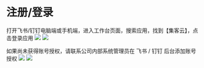 # 注册/登录

打开飞书/钉钉电脑端或手机端，进入工作台页面，搜索应用，找到【集客云】，点击登录应用
![](//swstatic.saleswork.cn/docs/usermanual/user-guide-004.png)
![](//swstatic.saleswork.cn/docs/usermanual/user-guide-005.jpeg)

如果尚未获得账号授权，请联系公司内部系统管理员在 飞书 / 钉钉 后台添加账号授权
![](//swstatic.saleswork.cn/docs/usermanual/user-guide-006.png)
![](//swstatic.saleswork.cn/docs/usermanual/user-guide-007.jpeg)